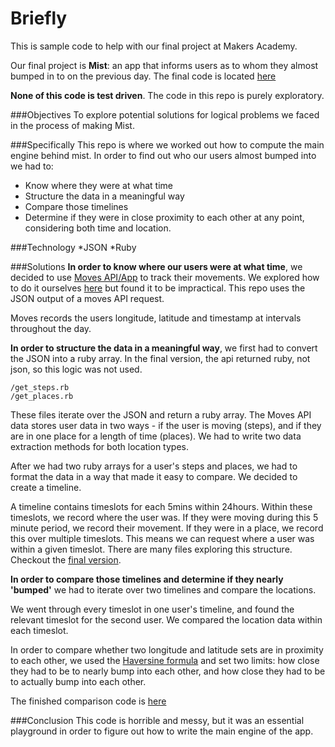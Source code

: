 Briefly
=================

This is sample code to help with our final project at Makers Academy.

Our final project is **Mist**: an app that informs users as to whom they almost bumped in to on the previous day. The final code is located [here](https://github.com/HanWax/so_close)

**None of this code is test driven**. The code in this repo is purely exploratory.

###Objectives
To explore potential solutions for logical problems we faced in the process of making Mist.

###Specifically
This repo is where we worked out how to compute the main engine behind mist. In order to find out who our users almost bumped into we had to:

* Know where they were at what time
* Structure the data in a meaningful way
* Compare those timelines
* Determine if they were in close proximity to each other at any point, considering both time and location.

###Technology
*JSON
*Ruby

###Solutions
**In order to know where our users were at what time**, we decided to use [Moves API/App](https://www.moves-app.com/) to track their movements. We explored how to do it ourselves [here](https://github.com/zoeabryant/ma-geolocation-js-only) but found it to be impractical. This repo uses the JSON output of a moves API request.

Moves records the users longitude, latitude and timestamp at intervals throughout the day.

**In order to structure the data in a meaningful way**, we first had to convert the JSON into a ruby array. In the final version, the api returned ruby, not json, so this logic was not used.

```
/get_steps.rb
/get_places.rb
```

These files iterate over the JSON and return a ruby array. The Moves API data stores user data in two ways - if the user is moving (steps), and if they are in one place for a length of time (places). We had to write two data extraction methods for both location types.

After we had two ruby arrays for a user's steps and places, we had to format the data in a way that made it easy to compare. We decided to create a timeline.

A timeline contains timeslots for each 5mins within 24hours. Within these timeslots, we record where the user was. If they were moving during this 5 minute period, we record their movement. If they were in a place, we record this over multiple timeslots. This means we can request where a user was within a given timeslot. There are many files exploring this structure. Checkout the [final version](https://github.com/HanWax/so_close/blob/master/spec/data_handling/timeline_spec.rb).

**In order to compare those timelines and determine if they nearly 'bumped'** we had to iterate over two timelines and compare the locations.

We went through every timeslot in one user's timeline, and found the relevant timeslot for the second user. We compared the location data within each timeslot.

In order to compare whether two longitude and latitude sets are in proximity to each other, we used the [Haversine formula](http://en.wikipedia.org/wiki/Haversine_formula) and set two limits: how close they had to be to nearly bump into each other, and how close they had to be to actually bump into each other.

The finished comparison code is [here](https://github.com/HanWax/so_close/blob/master/lib/data_handling/compare_timelines.rb)

###Conclusion
This code is horrible and messy, but it was an essential playground in order to figure out how to write the main engine of the app.

